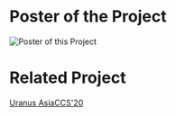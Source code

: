# Poster of the Project
![Poster of this Project](https://github.com/Hansen-chen/storm_for_uranus/blob/master/fyp19032_github.jpg)

# Related Project
[Uranus AsiaCCS'20](https://github.com/hku-systems/uranus)
